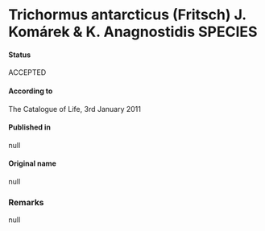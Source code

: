 # Trichormus antarcticus (Fritsch) J. Komárek & K. Anagnostidis SPECIES

#### Status
ACCEPTED

#### According to
The Catalogue of Life, 3rd January 2011

#### Published in
null

#### Original name
null

### Remarks
null